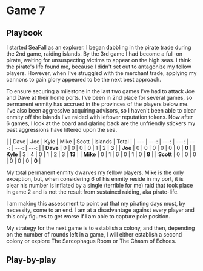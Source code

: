 # Game 7

## Playbook

I started SeaFall as an explorer. I began dabbling in the pirate trade during the 2nd game, raiding islands. By the 3rd game I had become a full-on pirate, waiting for unsuspecting victims to appear on the high seas. I think the pirate's life found me, because I didn't set out to antagonize my fellow players. However, when I've struggled with the merchant trade, applying my cannons to gain glory appeared to be the next best approach.

To ensure securing a milestone in the last two games I've had to attack Joe and Dave at their home ports. I've been in 2nd place for several games, so permanent enmity has accrued in the provinces of the players below me. I've also been aggressive acquiring advisors, so I haven't been able to clear enmity off the islands I've raided with leftover reputation tokens. Now after 6 games, I look at the board and glaring back are the unfriendly stickers my past aggressions have littered upon the sea.

| | Dave | Joe | Kyle | Mike | Scott | islands | Total |
| --- | ---: | ---: | ---: | ---: | ---: | ---: |
| **Dave** | 0 | 0 | 0 | 0 | 1 | 2 | **3** |
| **Joe** | 0 | 0 | 0 | 0 | 0 | 0 | **0** |
| **Kyle** | 3 | 4 | 0 | 1 | 2 | 3 | **13** |
| **Mike** | 0 | 1 | 6 | 0 | 1 | 0 | **8** |
| **Scott** | 0 | 0 | 0 | 0 | 0 | 0 | **0** |

My total permanent enmity dwarves my fellow players. Mike is the only exception, but, when considering 6 of his enmity reside in my port, it is clear his number is inflated by a single (terrible for me) raid that took place in game 2 and is not the result from sustained raiding, aka pirate-life.

I am making this assessment to point out that my pirating days must, by necessity, come to an end. I am at a disadvantage against every player and this only figures to get worse if I am able to capture pole position.

My strategy for the next game is to establish a colony, and then, depending on the number of rounds left in a game, I will either establish a second colony or explore The Sarcophagus Room or The Chasm of Echoes.



## Play-by-play
